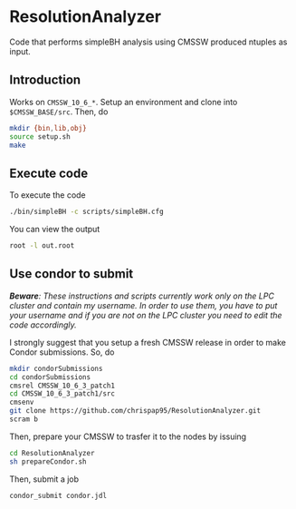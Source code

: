 # ResolutionAnalyzer
Code that performs simpleBH analysis using CMSSW produced ntuples as input.

## Introduction
Works on ```CMSSW_10_6_*```. Setup an environment and clone into ```$CMSSW_BASE/src```.
Then, do
```bash
mkdir {bin,lib,obj}
source setup.sh
make
```

## Execute code
To execute the code
```bash
./bin/simpleBH -c scripts/simpleBH.cfg
```

You can view the output
```bash
root -l out.root
```

## Use condor to submit
*__Beware__: These instructions and scripts currently work only on the LPC cluster and contain my username. In order to use them, you have to put your username and if you are not on the LPC cluster you need to edit the code accordingly.*

I strongly suggest that you setup a fresh CMSSW release in order to make Condor submissions. So, do
```bash
mkdir condorSubmissions
cd condorSubmissions
cmsrel CMSSW_10_6_3_patch1
cd CMSSW_10_6_3_patch1/src
cmsenv
git clone https://github.com/chrispap95/ResolutionAnalyzer.git
scram b
```
Then, prepare your CMSSW to trasfer it to the nodes by issuing
```bash
cd ResolutionAnalyzer
sh prepareCondor.sh
```

Then, submit a job
```bash
condor_submit condor.jdl
```
